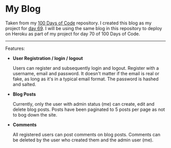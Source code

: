 # My Blog

Taken from my [100 Days of Code](https://github.com/SimonMably/100_Days_of_Code) repository.
I created this blog as my project for [day 69](https://github.com/SimonMably/100_Days_of_Code/tree/main/day_69).
I will be using the same blog in this repository to deploy on Heroku as part of my project for day 70 of 100 Days of Code.

---

Features:
* **User Registration / login / logout**

    Users can register and subsequently login and logout. Register with a username, email and password. It doesn't matter
    if the email is real or fake, as long as it's in a typical email format. The password is hashed and salted.
  
* **Blog Posts**

    Currently, only the user with admin status (me) can create, edit and delete blog posts. Posts have been 
    paginated to 5 posts per page as not to bog down the site.
  
* **Comments**

    All registered users can post comments on blog posts. Comments can be deleted by the user who created them
    and the admin user (me).
